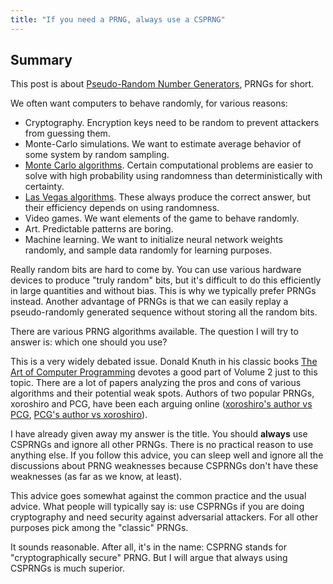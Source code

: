 ```yaml
---
title: "If you need a PRNG, always use a CSPRNG"
---
```


## Summary

This post is about [Pseudo-Random Number Generators](https://en.wikipedia.org/wiki/Pseudorandom_number_generator), PRNGs for short.

We often want computers to behave randomly, for various reasons:
* Cryptography. Encryption keys need to be random to prevent attackers from guessing them.
* Monte-Carlo simulations. We want to estimate average behavior of some system by random sampling.
* [Monte Carlo algorithms](https://en.wikipedia.org/wiki/Monte_Carlo_algorithm). Certain computational problems are easier to solve with high probability using randomness than deterministically with certainty.
* [Las Vegas algorithms](https://en.wikipedia.org/wiki/Las_Vegas_algorithm). These always produce the correct answer, but their efficiency depends on using randomness.
* Video games. We want elements of the game to behave randomly.
* Art. Predictable patterns are boring.
* Machine learning. We want to initialize neural network weights randomly, and sample data randomly for learning purposes.

Really random bits are hard to come by. You can use various hardware devices to produce "truly random" bits, but it's difficult to do this efficiently in large quantities and without bias. This is why we typically prefer PRNGs instead. Another advantage of PRNGs is that we can easily replay a pseudo-randomly generated sequence without storing all the random bits.

There are various PRNG algorithms available. The question I will try to answer is: which one should you use?

This is a very widely debated issue. Donald Knuth in his classic books [The Art of Computer Programming](https://www-cs-faculty.stanford.edu/~knuth/taocp.html) devotes
a good part of Volume 2 just to this topic. There are a lot of papers analyzing the pros and cons of various algorithms and their potential weak spots. Authors of two popular PRNGs, xoroshiro and PCG, have been each arguing online ([xoroshiro's author vs PCG](https://pcg.di.unimi.it/pcg.php), [PCG's author vs xoroshiro](https://www.pcg-random.org/posts/on-vignas-pcg-critique.html)).

I have already given away my answer is the title. You should **always** use CSPRNGs and ignore all other PRNGs. There is no practical reason to use anything else. If you follow this advice, you can sleep well and ignore all the discussions about PRNG weaknesses because CSPRNGs don't have these weaknesses (as far as we know, at least).

This advice goes somewhat against the common practice and the usual advice. What people will typically say is: use CSPRNGs if you are doing cryptography and need security against adversarial attackers. For all other purposes pick among the "classic" PRNGs.

It sounds reasonable. After all, it's in the name: CSPRNG stands for "cryptographically secure" PRNG. But I will argue that always using CSPRNGs is much superior.
